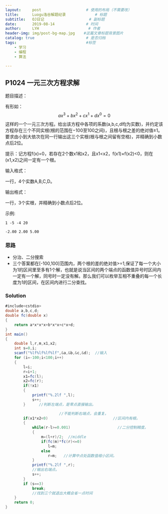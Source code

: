 ```yaml
---
layout:     post                    # 使用的布局（不需要改）
title:      Luogu洛谷解题纪录	           	# 标题 
subtitle:   OJ日记					# 副标题
date:       2019-08-14              # 时间
author:     LYH                      # 作者
header-img: img/post-bg-map.jpg    #这篇文章标题背景图片
catalog: true                       # 是否归档
tags:                               #标签
    - 学习
    - 编程
    - 算法

---
```


## P1024 一元三次方程求解

题目描述：

有形如：$$a x^{3}+b x^{2}+c x^{1}+d x^{0}=0$$ 这样的一个一元三次方程。给出该方程中各项的系数(a,b,c,d均为实数)，并约定该方程存在三个不同实根(根的范围在−100至100之间)，且根与根之差的绝对值≥1。要求由小到大依次在同一行输出这三个实根(根与根之间留有空格)，并精确到小数点后2位。

提示：记方程f(x)=0，若存在2个数x1和x2，且x1<x2，f(x1)×f(x2)<0，则在(x1,x2)之间一定有一个根。

输入格式：

一行，4个实数A,B,C,D。

输出格式：

一行，3个实根，并精确到小数点后2位。

示例:

```
1 -5 -4 20

-2.00 2.00 5.00
```

### 思路

* 分治、二分搜索
* 三个答案都在[-100,100]范围内，两个根的差的绝对值>=1,保证了每一个大小为1的区间里至多有1个解，也就是说当区间的两个端点的函数值异号时区间内一定有一个解，同号时一定没有解。那么我们可以枚举互相不重叠的每一个长度为1的区间，在区间内进行二分查找。


### Solution

```java
#include<cstdio>
double a,b,c,d;
double fc(double x)
{
    return a*x*x*x+b*x*x+c*x+d;
}
int main()
{
    double l,r,m,x1,x2;
    int s=0,i;
    scanf("%lf%lf%lf%lf",&a,&b,&c,&d);  //输入
    for (i=-100;i<100;i++)
    {
        l=i; 
        r=i+1;
        x1=fc(l); 
        x2=fc(r);
        if(!x1) 
        {
            printf("%.2lf ",l); 
            s++;
        }      //判断左端点，是零点直接输出。

                        //不能判断右端点，会重复。
        if(x1*x2<0)                             //区间内有根。
        {
            while(r-l>=0.001)                     //二分控制精度。
            {
                m=(l+r)/2;  //middle
                if(fc(m)*fc(r)<=0) 
                   l=m; 
                else 
                   r=m;   //计算中点处函数值缩小区间。
            }
            printf("%.2lf ",r);  
            //输出右端点。
            s++;
        }
        if (s==3) 
            break;             
            //找到三个就退出大概会省一点时间
    }
    return 0;
}
```


